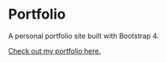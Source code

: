 # Portfolio

A personal portfolio site built with Bootstrap 4.

[Check out my portfolio here.](http://JohnJeong.com)